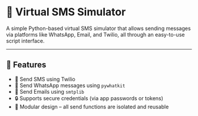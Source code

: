 # 📱 Virtual SMS Simulator

A simple Python-based virtual SMS simulator that allows sending messages via platforms like WhatsApp, Email, and Twilio, all through an easy-to-use script interface.

---

## 🚀 Features

- 📲 Send SMS using Twilio
- 💬 Send WhatsApp messages using `pywhatkit`
- 📧 Send Emails using `smtplib`
- 🔒 Supports secure credentials (via app passwords or tokens)
- 🧪 Modular design – all send functions are isolated and reusable
